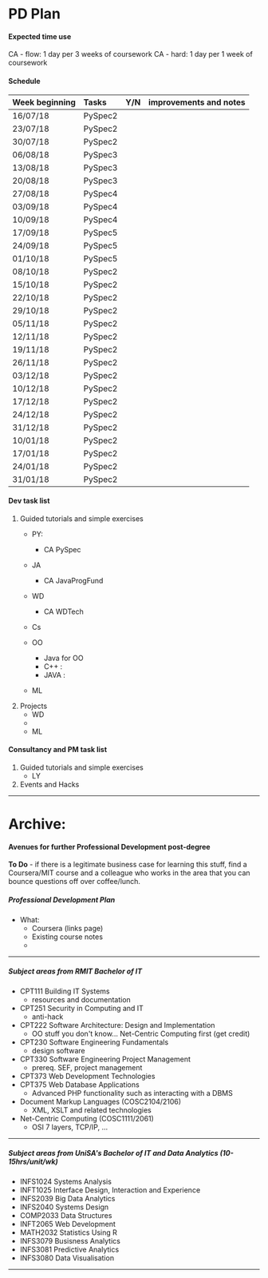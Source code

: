 # PD Plan

#### Expected time use

CA - flow: 1 day per 3 weeks of coursework
CA - hard: 1 day per 1 week  of coursework

#### Schedule

| Week beginning     | Tasks                | Y/N | improvements and notes    |
| ------------------ |:-------------------- | --- |:------------------------- |
| 16/07/18           | PySpec2              |    |  |
| 23/07/18           | PySpec2              |    |  |
| 30/07/18           | PySpec2              |    |  |
| 06/08/18           | PySpec3              |    |  |
| 13/08/18           | PySpec3              |    |  |
| 20/08/18           | PySpec3              |    |  |
| 27/08/18           | PySpec4              |    |  |
| 03/09/18           | PySpec4              |    |  |
| 10/09/18           | PySpec4              |    |  |
| 17/09/18           | PySpec5              |    |  |
| 24/09/18           | PySpec5              |    |  |
| 01/10/18           | PySpec5              |    |  |
| 08/10/18           | PySpec2              |    |  |
| 15/10/18           | PySpec2              |    |  |
| 22/10/18           | PySpec2              |    |  |
| 29/10/18           | PySpec2              |    |  |
| 05/11/18           | PySpec2              |    |  |
| 12/11/18           | PySpec2              |    |  |
| 19/11/18           | PySpec2              |    |  |
| 26/11/18           | PySpec2              |    |  |
| 03/12/18           | PySpec2              |    |  |
| 10/12/18           | PySpec2              |    |  |
| 17/12/18           | PySpec2              |    |  |
| 24/12/18           | PySpec2              |    |  |
| 31/12/18           | PySpec2              |    |  |
| 10/01/18           | PySpec2              |    |  |
| 17/01/18           | PySpec2              |    |  |
| 24/01/18           | PySpec2              |    |  |
| 31/01/18           | PySpec2              |    |  |

#### Dev task list

1. Guided tutorials and simple exercises
    * PY:
        * CA PySpec
    * JA
        * CA JavaProgFund
    * WD
        * CA WDTech
    * Cs

    * OO
        * Java for OO
        * C++  :
        * JAVA :
    * ML
2. Projects
    * WD
    *
    * ML

#### Consultancy and PM task list

1. Guided tutorials and simple exercises
    * LY
2. Events and Hacks











---

# Archive:

#### Avenues for further Professional Development post-degree

**To Do** - if there is a legitimate business case for learning this stuff, find a Coursera/MIT course and a colleague who works in the area that you can bounce questions off over coffee/lunch.

##### Professional Development Plan

* What:
    * Coursera (links page)
    * Existing course notes
    *

---

##### Subject areas from RMIT Bachelor of IT

* CPT111 Building IT Systems						
    - resources and documentation
* CPT251 Security in Computing and IT				
    - anti-hack
* CPT222 Software Architecture: Design and Implementation
    - OO stuff you don't know... Net-Centric Computing first (get credit)
* CPT230 Software Engineering Fundamentals			
    - design software
* CPT330 Software Engineering Project Management						
    - prereq. SEF, project management
* CPT373 Web Development Technologies										
* CPT375 Web Database Applications
	- Advanced PHP functionality such as interacting with a DBMS
* Document Markup Languages (COSC2104/2106)									
    - XML, XSLT and related technologies
* Net-Centric Computing (COSC1111/2061)		
    - OSI 7 layers, TCP/IP, ...

---

##### Subject areas from UniSA's Bachelor of IT and Data Analytics	(10-15hrs/unit/wk)

* INFS1024 Systems Analysis								
* INFT1025 Interface Design, Interaction and Experience
* INFS2039 Big Data Analytics								
* INFS2040 Systems Design									
* COMP2033 Data Structures								
* INFT2065 Web Development								
* MATH2032 Statistics Using R								
* INFS3079 Busisness Analytics							
* INFS3081 Predictive Analytics							
* INFS3080 Data Visualisation

---

